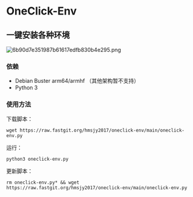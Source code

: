 # OneClick-Env
## 一键安装各种环境
![6b90d7e351987b61617edfb830b4e295.png](https://ppmm.org/images/2021/08/15/6b90d7e351987b61617edfb830b4e295.png)
### 依赖
- Debian Buster arm64/armhf （其他架构暂不支持）
- Python 3

### 使用方法
下载脚本：
```
wget https://raw.fastgit.org/hmsjy2017/oneclick-env/main/oneclick-env.py
```
运行：
```
python3 oneclick-env.py 
```
更新脚本：
```
rm oneclick-env.py* && wget https://raw.fastgit.org/hmsjy2017/oneclick-env/main/oneclick-env.py
```
